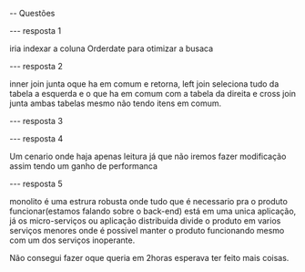 -- Questões

--- resposta 1

iria indexar a coluna Orderdate para otimizar a busaca

--- resposta 2

inner join junta oque ha em comum e retorna, left join seleciona tudo da tabela a esquerda e o que ha em comum com a tabela da direita e cross join junta ambas tabelas mesmo não tendo itens em comum.

--- resposta 3



--- resposta 4 

Um cenario onde haja apenas leitura já que não iremos fazer modificação assim tendo um ganho de performanca

--- resposta 5

monolito é uma estrura robusta onde tudo que é necessario pra o produto funcionar(estamos falando sobre o back-end) está em uma unica aplicação, já os micro-serviços ou 
aplicação distribuida divide o produto em varios serviços menores onde é possivel manter o produto funcionando mesmo com um dos serviços inoperante.

Não consegui fazer oque queria em 2horas esperava ter feito mais coisas.
